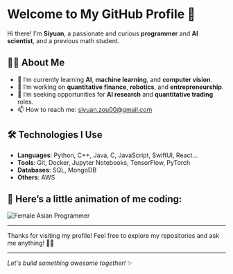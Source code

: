 # Welcome to My GitHub Profile 👋

Hi there! I'm **Siyuan**, a passionate and curious **programmer** and **AI scientist**, and a previous math student.

## 👩‍💻 About Me

- 🌱 I’m currently learning **AI**, **machine learning**, and **computer vision**.
- 🔭 I’m working on **quantitative finance**, **robotics**, and **entrepreneurship**.
- 💼 I’m seeking opportunities for **AI research** and **quantitative trading** roles.
- 📫 How to reach me: [siyuan.zou00@gmail.com](mailto:siyuan.zou00@gmail.com)

## 🛠️ Technologies I Use

- **Languages**: Python, C++, Java, C, JavaScript, SwiftUI, React...
- **Tools**: Git, Docker, Jupyter Notebooks, TensorFlow, PyTorch
- **Databases**: SQL, MongoDB
- **Others**: AWS

## 📸 Here’s a little animation of me coding:

![Female Asian Programmer](https://yourlinkhere.com/animation.gif)

---

Thanks for visiting my profile! Feel free to explore my repositories and ask me anything! 👨‍💻

---
*Let's build something awesome together!* ✨

